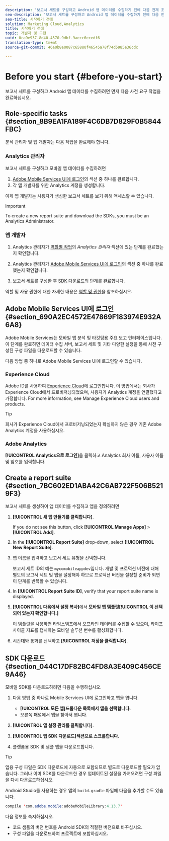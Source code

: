 ```yaml
---
description: '보고서 세트를 구성하고 Android 앱 데이터를 수집하기 전에 다음 전제 조건 작업을 완료하십시오 '
seo-description: '보고서 세트를 구성하고 Android 앱 데이터를 수집하기 전에 다음 전제 조건 작업을 완료하십시오 '
seo-title: 시작하기 전에
solution: Marketing Cloud,Analytics
title: 시작하기 전에
topic: 개발자 및 구현
uuid: 0ca9e937-8d40-4570-9dbf-9aecc6ecedf6
translation-type: tm+mt
source-git-commit: 46a0b8e0087c65880f46545a78f74d5985e36cdc

---
```



# Before you start {#before-you-start}

보고서 세트를 구성하고 Android 앱 데이터를 수집하려면 먼저 다음 사전 요구 작업을 완료하십시오.

## Role-specific tasks {#section_8B9EA1FA189F4C6DB7D829F0B5844FBC}

분석 관리자 및 앱 개발자는 다음 작업을 완료해야 합니다.

### Analytics 관리자

보고서 세트를 구성하고 모바일 앱 데이터를 수집하려면

1. [Adobe Mobile Services UI에 로그인](../getting-started/requirements.md#section_690A2EC4572E47869F183974E932A6A8)의 섹션 중 하나를 완료합니다.
1. 각 앱 개발자를 위한 Analytics 계정을 생성합니다.

이제 앱 개발자는 사용자가 생성한 보고서 세트를 보기 위해 액세스할 수 있습니다.

>[!IMPORTANT]
>
>To create a new report suite and download the SDKs, you must be an Analytics Administrator.

### 앱 개발자

1. Analytics 관리자가 [역할별 작업](../getting-started/requirements.md#section_8B9EA1FA189F4C6DB7D829F0B5844FBC)의 *Analytics 관리자* 섹션에 있는 단계를 완료했는지 확인합니다.

1. Analytics 관리자가 [Adobe Mobile Services UI에 로그인](../getting-started/requirements.md#section_690A2EC4572E47869F183974E932A6A8)의 섹션 중 하나를 완료했는지 확인합니다.
1. 보고서 세트를 구성한 후 [SDK 다운로드](../getting-started/requirements.md#section_044C17DF82BC4FD8A3E409C456CE9A46)의 단계를 완료합니다.

역할 및 사용 권한에 대한 자세한 내용은 [역할 및 권한](/help/using/gs/c-mob-roles-and-permissions.md)을 참조하십시오.

## Adobe Mobile Services UI에 로그인 {#section_690A2EC4572E47869F183974E932A6A8}

Adobe Mobile Services는 모바일 앱 분석 및 타깃팅용 주요 보고 인터페이스입니다. 이 단계를 완료하면 데이터 수집 서버, 보고서 세트 및 기타 다양한 설정을 통해 사전 구성된 구성 파일을 다운로드할 수 있습니다.

다음 방법 중 하나로 Adobe Mobile Services UI에 로그인할 수 있습니다.

### Experience Cloud

Adobe ID를 사용하여 [Experience Cloud](https://marketing.adobe.com)에 로그인합니다. 이 방법에서는 회사가 Experience Cloud에서 프로비저닝되었으며, 사용자가 Analytics 계정을 연결했다고 가정합니다. For more information, see Manage Experience Cloud users and products.[](https://docs.adobe.com/content/help/en/core-services/interface/manage-users-and-products/admin-getting-started.html)

>[!TIP]
>
>회사가 Experience Cloud에서 프로비저닝되었는지 확실하지 않은 경우 기존 Adobe Analytics 계정을 사용하십시오.

### Adobe Analytics

**[!UICONTROL Analytics으로 로그인]**&#x200B;을 클릭하고 Analytics 회사 이름, 사용자 이름 및 암호를 입력합니다.

## Create a report suite {#section_7BC602ED1ABA42C6AB722F506B5219F3}

보고서 세트를 생성하여 앱 데이터를 수집하고 앱을 정의하려면

1. **[!UICONTROL 새 앱 만들기를 클릭합니다]**.

   If you do not see this button, click **[!UICONTROL Manage Apps]** &gt; **[!UICONTROL Add]**.

1. In the **[!UICONTROL Report Suite]** drop-down, select **[!UICONTROL New Report Suite]**.

1. 앱 이름을 입력하고 보고서 세트 유형을 선택합니다.

   보고서 세트 ID의 예는 `mycomobileappdev`입니다. 개발 및 프로덕션 버전에 대해 별도의 보고서 세트 및 앱을 설정해야 하므로 프로덕션 버전을 설정할 준비가 되면 이 단계를 반복할 수 있습니다.
1. In **[!UICONTROL Report Suite ID]**, verify that your report suite name is displayed.
1. **[!UICONTROL 다음에서 설정 복사]**&#x200B;에서 **모바일 앱 템플릿[!UICONTROL 이 선택되어 있는지 확인합니다.]**

   이 템플릿을 사용하면 타임스탬프에서 오프라인 데이터를 수집할 수 있으며, 라이프사이클 지표를 캡처하는 모바일 솔루션 변수를 활성화합니다.

1. 시간대와 통화를 선택하고 **[!UICONTROL 저장을 클릭합니다]**.

## SDK 다운로드 {#section_044C17DF82BC4FD8A3E409C456CE9A46}

모바일 SDK를 다운로드하려면 다음을 수행하십시오.

1. 다음 방법 중 하나로 Mobile Services UI에 로그인하고 앱을 엽니다.

   * **[!UICONTROL 모든 앱]드롭다운 목록에서 앱을 선택합니다.**
   * 오른쪽 패널에서 앱을 찾아서 엽니다.

1. **[!UICONTROL 앱 설정 관리를 클릭합니다]**.
1. **[!UICONTROL 앱 SDK 다운로드]섹션으로 스크롤합니다.**
1. 플랫폼용 SDK 및 샘플 앱을 다운로드합니다.

>[!TIP]
>
>앱용 구성 파일은 SDK 다운로드에 자동으로 포함되므로 별도로 다운로드할 필요가 없습니다. 그러나 이미 SDK를 다운로드한 경우 업데이트된 설정을 가져오려면 구성 파일을 다시 다운로드하십시오.

Android Studio를 사용하는 경우 앱의 `build.gradle` 파일에 다음을 추가할 수도 있습니다.

```java
compile 'com.adobe.mobile:adobeMobileLibrary:4.13.7'
```

다음 정보를 숙지하십시오.

* 코드 샘플의 버전 번호를 Android SDK의 적절한 버전으로 바꾸십시오.
* 구성 파일을 다운로드하여 프로젝트에 포함하십시오.